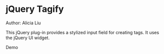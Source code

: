 jQuery Tagify
=============
Author: Alicia Liu

This jQuery plug-in provides a stylized input field for creating tags. It uses the jQuery UI widget.

Demo
